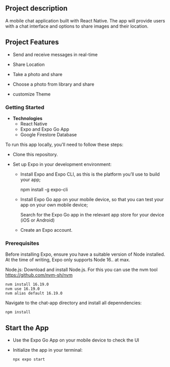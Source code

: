## Project description

A mobile chat application built with React Native. The app will provide users with a chat interface and options to share images and their location.

## Project Features

- Send and receive messages in real-time

- Share Location

- Take a photo and share

- Choose a photo from library and share

- customize Theme

### Getting Started

- **Technologies**
  - React Native
  - Expo and Expo Go App
  - Google Firestore Database

To run this app locally, you'll need to follow these steps:

- Clone this repository.
- Set up Expo in your development environment:

  - Install Expo and Expo CLI, as this is the platform you’ll use to build your app;

    npm install -g expo-cli

  - Install Expo Go app on your mobile device, so that you can test your app on your own mobile device;

    Search for the Expo Go app in the relevant app store for your device (iOS or Android)

  - Create an Expo account.

### Prerequisites

Before installing Expo, ensure you have a suitable version of Node installed. At the time of writing, Expo only supports Node 16.. at max.

Node.js: Download and install Node.js. For this you can use the nvm tool https://github.com/nvm-sh/nvm

    nvm install 16.19.0
    nvm use 16.19.0
    nvm alias default 16.19.0

Navigate to the chat-app directory and install all depenndencies:

    npm install

## Start the App

- Use the Expo Go App on your mobile device to check the UI

- Initialize the app in your terminal:

      npx expo start
